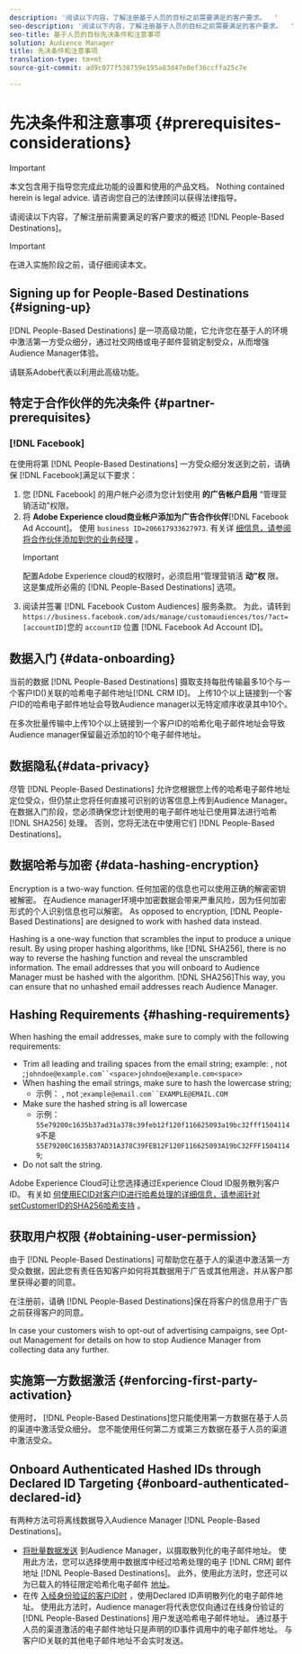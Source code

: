 ```yaml
---
description: '阅读以下内容，了解注册基于人员的目标之前需要满足的客户要求。  '
seo-description: '阅读以下内容，了解注册基于人员的目标之前需要满足的客户要求。  '
seo-title: 基于人员的目标先决条件和注意事项
solution: Audience Manager
title: 先决条件和注意事项
translation-type: tm+mt
source-git-commit: ad9c077f538759e195a83d47e0ef36ccffa25c7e

---
```



# 先决条件和注意事项 {#prerequisites-considerations}

>[!IMPORTANT]
>本文包含用于指导您完成此功能的设置和使用的产品文档。 Nothing contained herein is legal advice. 请咨询您自己的法律顾问以获得法律指导。

请阅读以下内容，了解注册前需要满足的客户要求的概述 [!DNL People-Based Destinations]。

>[!IMPORTANT]
> 在进入实施阶段之前，请仔细阅读本文。

## Signing up for People-Based Destinations {#signing-up}

[!DNL People-Based Destinations] 是一项高级功能，它允许您在基于人的环境中激活第一方受众细分，通过社交网络或电子邮件营销定制受众，从而增强Audience Manager体验。

请联系Adobe代表以利用此高级功能。

## 特定于合作伙伴的先决条件 {#partner-prerequisites}

### [!DNL Facebook]

在使用将第 [!DNL People-Based Destinations] 一方受众细分发送到之前，请确保 [!DNL Facebook]满足以下要求：

1. 您 [!DNL Facebook] 的用户帐户必须为您计划使用 **的广告帐户启用** “管理营销活动”权限。
1. 将 **Adobe Experience cloud商业帐户添加为广告合作伙伴**[!DNL Facebook Ad Account]。 使用 `business ID=206617933627973`. 有关详 [细信息，请参阅将合作伙伴添加到您的业务经理](https://www.facebook.com/business/help/708679622611131) 。
   >[!IMPORTANT]
   > 配置Adobe Experience cloud的权限时，必须启用“管理营销活 **动”权** 限。 这是集成所必需的 [!DNL People-Based Destinations] 选项。
1. 阅读并签署 [!DNL Facebook Custom Audiences] 服务条款。 为此，请转到 `https://business.facebook.com/ads/manage/customaudiences/tos/?act=[accountID]`您的 `accountID` 位置 [!DNL Facebook Ad Account ID]。

## 数据入门 {#data-onboarding}

当前的数据 [!DNL People-Based Destinations] 摄取支持每批传输最多10个与一个客户ID()关联的哈希电子邮件地址[!DNL CRM ID]。 上传10个以上链接到一个客户ID的哈希电子邮件地址会导致Audience manager以无特定顺序收录其中10个。

在多次批量传输中上传10个以上链接到一个客户ID的哈希化电子邮件地址会导致Audience manager保留最近添加的10个电子邮件地址。

## 数据隐私{#data-privacy}

尽管 [!DNL People-Based Destinations] 允许您根据您上传的哈希电子邮件地址定位受众，但仍禁止您将任何直接可识别的访客信息上传到Audience Manager。 在数据入门阶段，您必须确保您计划使用的电子邮件地址已使用算法进行哈希 [!DNL SHA256] 处理。 否则，您将无法在中使用它们 [!DNL People-Based Destinations]。

## 数据哈希与加密 {#data-hashing-encryption}

Encryption is a two-way function. 任何加密的信息也可以使用正确的解密密钥被解密。 在Audience manager环境中加密数据会带来严重风险，因为任何加密形式的个人识别信息也可以解密。 As opposed to encryption, [!DNL People-Based Destinations] are designed to work with hashed data instead.

Hashing is a one-way function that scrambles the input to produce a unique result. By using proper hashing algorithms, like [!DNL SHA256], there is no way to reverse the hashing function and reveal the unscrambled information. The email addresses that you will onboard to Audience Manager must be hashed with the  algorithm. [!DNL SHA256]This way, you can ensure that no unhashed email addresses reach Audience Manager.

## Hashing Requirements {#hashing-requirements}

When hashing the email addresses, make sure to comply with the following requirements:

* Trim all leading and trailing spaces from the email string; example: , not ;`johndoe@example.com``<space>johndoe@example.com<space>`
* When hashing the email strings, make sure to hash the lowercase string;
   * 示例： , not ;`example@email.com``EXAMPLE@EMAIL.COM`
* Make sure the hashed string is all lowercase
   * 示例： `55e79200c1635b37ad31a378c39feb12f120f116625093a19bc32fff15041149`不是 `55E79200C1635B37AD31A378C39FEB12F120F116625093A19bC32FFF15041149`;
* Do not salt the string.

Adobe Experience Cloud可让您选择通过Experience Cloud ID服务散列客户ID。 有关如 [何使用ECID对客户ID进行哈希处理的详细信息，请参阅针对setCustomerID的SHA256哈希支持](https://docs.adobe.com/content/help/en/id-service/using/reference/hashing-support.html) 。

## 获取用户权限 {#obtaining-user-permission}

由于 [!DNL People-Based Destinations] 可帮助您在基于人的渠道中激活第一方受众数据，因此您有责任告知客户如何将其数据用于广告或其他用途，并从客户那里获得必要的同意。

在注册前，请确 [!DNL People-Based Destinations]保在将客户的信息用于广告之前获得客户的同意。

In case your customers wish to opt-out of advertising campaigns, see Opt-out Management for details on how to stop Audience Manager from collecting data any further.[](../../overview/data-security-and-privacy/opt-out-management.md)

## 实施第一方数据激活 {#enforcing-first-party-activation}

使用时， [!DNL People-Based Destinations]您只能使用第一方数据在基于人员的渠道中激活受众细分。 您不能使用任何第二方或第三方数据在基于人员的渠道中激活受众。

## Onboard Authenticated Hashed IDs through Declared ID Targeting {#onboard-authenticated-declared-id}

有两种方法可将离线数据导入Audience Manager [!DNL People-Based Destinations]。

* [将批量数据发送](../../integration/sending-audience-data/batch-data-transfer-explained/batch-data-transfer-overview.md) 到Audience Manager，以摄取散列化的电子邮件地址。 使用此方法，您可以选择使用中数据库中经过哈希处理的电子 [!DNL CRM] 邮件地址 [!DNL People-Based Destinations]。 此外，使用此方法时，您还可以为已载入的特征限定哈希化电子邮件 [地址](../traits/trait-qualification-reference.md)。
* 在传 [入经身份验证的客户ID时](../declared-ids.md) ，使用Declared ID声明散列化的电子邮件地址。 使用此方法时，Audience manager将代表您仅向通过在线身份验证的 [!DNL People-Based Destinations] 用户发送哈希电子邮件地址。 通过基于人员的渠道激活的电子邮件地址只是声明的ID事件调用中的电子邮件地址。 与客户ID关联的其他电子邮件地址不会实时发送。
